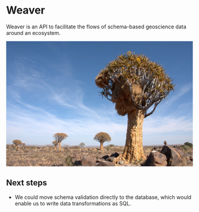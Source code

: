 # Weaver

Weaver is an API to facilitate the flows of
schema-based geoscience data around an ecosystem.

![A social weaver nest](img/social-weaver-nest.jpg?raw=true)

## Next steps

- We could move schema validation directly to the database, which
  would enable us to write data transformations as SQL.

